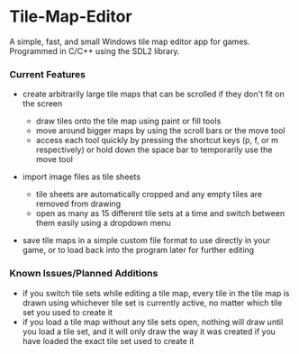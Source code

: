# Tile-Map-Editor

A simple, fast, and small Windows tile map editor app for games.
Programmed in C/C++ using the SDL2 library.

### Current Features

- create arbitrarily large tile maps that can be scrolled if they don't fit on the screen
  - draw tiles onto the tile map using paint or fill tools
  - move around bigger maps by using the scroll bars or the move tool
  - access each tool quickly by pressing the shortcut keys (p, f, or m respectively) or hold down the space bar to temporarily use the move tool
  
- import image files as tile sheets
  - tile sheets are automatically cropped and any empty tiles are removed from drawing
  - open as many as 15 different tile sets at a time and switch between them easily using a dropdown menu
  
- save tile maps in a simple custom file format to use directly in your game, or to load back into the program later for further editing

### Known Issues/Planned Additions

- if you switch tile sets while editing a tile map, every tile in the tile map is drawn using whichever tile set is currently active, no matter which tile set you used to create it
- if you load a tile map without any tile sets open, nothing will draw until you load a tile set, and it will only draw the way it was created if you have loaded the exact tile set used to create it
